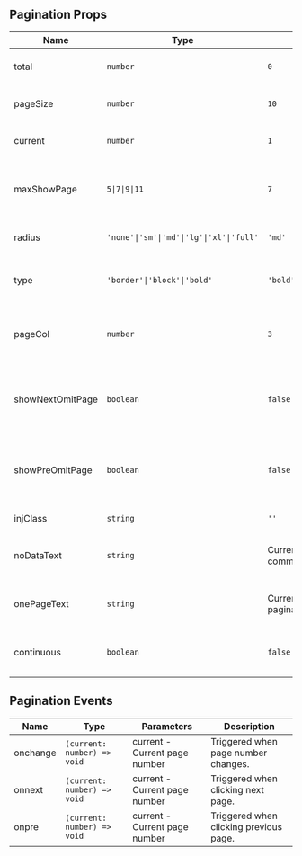 ## Pagination Props

| Name             | Type                                     | Default                                          | Required | Description                                  |
| ---------------- | ---------------------------------------- | ------------------------------------------------ | -------- | -------------------------------------------- |
| total            | `number`                                 | `0`                                              | Y        | Total number of items.                       |
| pageSize         | `number`                                 | `10`                                             | N        | Number of items per page.                    |
| current          | `number`                                 | `1`                                              | N        | Current page number.                         |
| maxShowPage      | `5\|7\|9\|11`                            | `7`                                              | N        | Maximum number of page numbers to display.   |
| radius           | `'none'\|'sm'\|'md'\|'lg'\|'xl'\|'full'` | `'md'`                                           | N        | Border radius style.                         |
| type             | `'border'\|'block'\|'bold'`              | `'bold'`                                         | N        | Highlighted page number style.               |
| pageCol          | `number`                                 | `3`                                              | N        | Number of columns for omitted page numbers.  |
| showNextOmitPage | `boolean`                                | `false`                                          | N        | Whether to show omitted page numbers after.  |
| showPreOmitPage  | `boolean`                                | `false`                                          | N        | Whether to show omitted page numbers before. |
| injClass         | `string`                                 | `''`                                             | N        | Inject CSS class name.                       |
| noDataText       | `string`                                 | Current language's common.noData                 | N        | Text to display when no data.                |
| onePageText      | `string`                                 | Current language's pagination.defaultOnlyOnePage | N        | Text to display when only one page.          |
| continuous       | `boolean`                                | `false`                                          | N        | Whether to use continuous mode.              |

## Pagination Events

| Name     | Type                        | Parameters                    | Description                            |
| -------- | --------------------------- | ----------------------------- | -------------------------------------- |
| onchange | `(current: number) => void` | current - Current page number | Triggered when page number changes.    |
| onnext   | `(current: number) => void` | current - Current page number | Triggered when clicking next page.     |
| onpre    | `(current: number) => void` | current - Current page number | Triggered when clicking previous page. |
